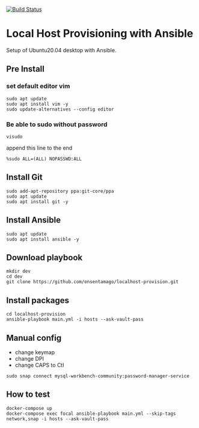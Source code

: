 [![Build Status](https://travis-ci.com/onsentamago/localhost-provision.svg?branch=master)](https://travis-ci.com/onsentamago/localhost-provision)

# Local Host Provisioning with Ansible

Setup of Ubuntu20.04 desktop with Ansible.

## Pre Install

### set default editor vim

```shell script
sudo apt update
sudo apt install vim -y
sudo update-alternatives --config editor
```

### Be able to sudo without password

```shell script
visudo
```
append this line to the end  
```shell script
%sudo ALL=(ALL) NOPASSWD:ALL
```

## Install Git

```shell script
sudo add-apt-repository ppa:git-core/ppa
sudo apt update
sudo apt install git -y
```

## Install Ansible

```shell script
sudo apt update
sudo apt install ansible -y
```

## Download playbook

```shell script
mkdir dev
cd dev
git clone https://github.com/onsentamago/localhost-provision.git
```

## Install packages

```shell script
cd localhost-provision
ansible-playbook main.yml -i hosts --ask-vault-pass
```

## Manual config
- change keymap
- change DPI
- change CAPS to Ctl

```shell
sudo snap connect mysql-workbench-community:password-manager-service
```

## How to test
```shell
docker-compose up
docker-compose exec focal ansible-playbook main.yml --skip-tags network,snap -i hosts --ask-vault-pass
```